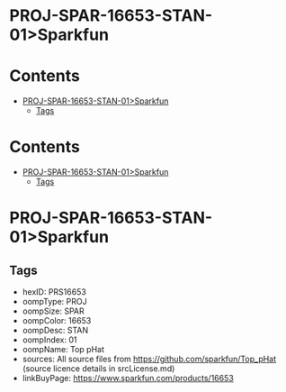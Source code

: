 
PROJ-SPAR-16653-STAN-01>Sparkfun
================================

Contents
========

* [PROJ-SPAR-16653-STAN-01>Sparkfun](#proj-spar-16653-stan-01sparkfun)
	* [Tags](#tags)

Contents
========

* [PROJ-SPAR-16653-STAN-01>Sparkfun](#proj-spar-16653-stan-01sparkfun)
	* [Tags](#tags)

# PROJ-SPAR-16653-STAN-01>Sparkfun

## Tags

- hexID: PRS16653
- oompType: PROJ
- oompSize: SPAR
- oompColor: 16653
- oompDesc: STAN
- oompIndex: 01
- oompName: Top pHat
- sources: All source files from https://github.com/sparkfun/Top_pHat (source licence details in srcLicense.md)
- linkBuyPage: https://www.sparkfun.com/products/16653
